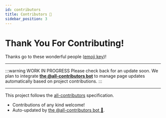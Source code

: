 ```yaml
---
id: contributors
title: Contributors 🌟
sidebar_position: 3
---
```


# Thank You For Contributing!

Thanks go to these wonderful people ([emoji key](https://allcontributors.org/docs/en/emoji-key))!

---

:::warning WORK IN PROGRESS
Please check back for an update soon. We plan to integrate [**the @all-contributors bot**][acbot] to manage page updates automatically based on project contributions.
:::

---

This project follows the [all-contributors][ac] specification.

- Contributions of any kind welcome!
- Auto-updated by [the @all-contributors bot 🤖][acbot].

[acek]: https://allcontributors.org/docs/en/emoji-key
[ac]: https://github.com/all-contributors/all-contributors
[acbot]: https://allcontributors.org/docs/en/bot/overview
